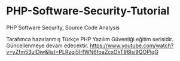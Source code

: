 # PHP-Software-Security-Tutorial
PHP Software Security, Source Code Analysis

Tarafımca hazırlanmış Türkçe PHP Yazılım Güvenliği eğitim serisidir. Güncellenmeye devam edecektir.
https://www.youtube.com/watch?v=yZfm53uIDjw&list=PLRzqj5IrfWN6foaZcxOxT96Isi9QOPlqG
